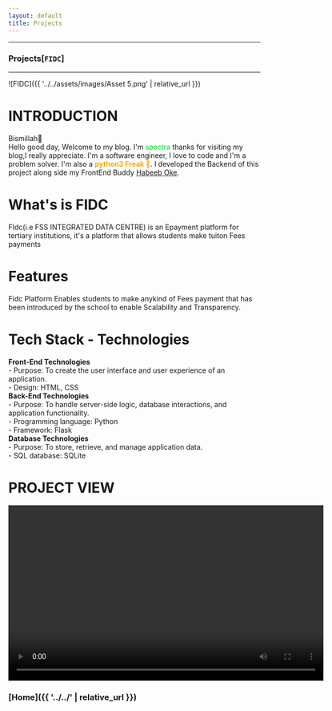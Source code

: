 ```yaml
---
layout: default
title: Projects
---
```


* * *
### Projects[`FIDC`]
* * *
![FIDC]({{ '../../assets/images/Asset 5.png' | relative_url }})
# INTRODUCTION
Bismillah🤲<br/>
Hello good day, Welcome to my blog. I'm <st style="color: rgb(0, 210, 45);">spectra</st> thanks for visiting my blog,I really appreciate. I'm a software engineer, I love to code and I'm a problem solver. I'm also a <b style="color: rgb(255, 166, 0);">python3 Freak 🤠</b>. I developed the Backend of this project along side my FrontEnd Buddy <a href="https://www.linkedin.com/in/habeeb-oke-8569a7248">Habeeb Oke</a>.<br/>
# What's is FIDC
FIdc(i.e FSS INTEGRATED DATA CENTRE) is an Epayment platform for tertiary institutions, it's a platform that allows students make tuiton Fees payments
# Features
Fidc Platform Enables students to make anykind of Fees payment that has been introduced by the school to enable Scalability and Transparency.
# Tech Stack - Technologies
**Front-End Technologies**<br/>
    - Purpose: To create the user interface and user experience of an application.<br/>
    - Design: HTML, CSS<br/>
**Back-End Technologies**<br/>
    - Purpose: To handle server-side logic, database interactions, and application functionality.<br/>
    - Programming language: Python <br/>
    - Framework: Flask<br/>
**Database Technologies**<br/>
    - Purpose: To store, retrieve, and manage application data.<br/>
    - SQL database: SQLite<br/>
# PROJECT VIEW
<video width="630" height="350" controls>
  <source src="{{ '../../assets/videos/fidc.mp4' | relative_url }}" type="video/mp4">
  Your browser does not support the video tag.
</video>


### **[Home]({{ '../../' | relative_url }})**